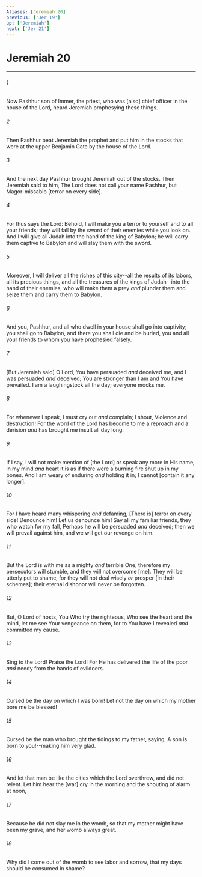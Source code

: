 ```yaml
---
Aliases: [Jeremiah 20]
previous: ['Jer 19']
up: ['Jeremiah']
next: ['Jer 21']
---
```

# Jeremiah 20

***














###### 1 






Now Pashhur son of Immer, the priest, who was [also] chief officer in the house of the Lord, heard Jeremiah prophesying these things. 













###### 2 






Then Pashhur beat Jeremiah the prophet and put him in the stocks that were at the upper Benjamin Gate by the house of the Lord. 













###### 3 






And the next day Pashhur brought Jeremiah out of the stocks. Then Jeremiah said to him, The Lord does not call your name Pashhur, but Magor-missabib [terror on every side]. 













###### 4 






For thus says the Lord: Behold, I will make you a terror to yourself and to all your friends; they will fall by the sword of their enemies while you look on. And I will give all Judah into the hand of the king of Babylon; he will carry them captive to Babylon and will slay them with the sword. 













###### 5 






Moreover, I will deliver all the riches of this city--all the results of its labors, all its precious things, and all the treasures of the kings of Judah--into the hand of their enemies, who will make them a prey _and_ plunder them and seize them and carry them to Babylon. 













###### 6 






And you, Pashhur, and all who dwell in your house shall go into captivity; you shall go to Babylon, and there you shall die and be buried, you and all your friends to whom you have prophesied falsely. 













###### 7 






[But Jeremiah said] O Lord, You have persuaded _and_ deceived me, and I was persuaded _and_ deceived; You are stronger than I am and You have prevailed. I am a laughingstock all the day; everyone mocks me. 













###### 8 






For whenever I speak, I must cry out _and_ complain; I shout, Violence and destruction! For the word of the Lord has become to me a reproach and a derision _and_ has brought me insult all day long. 













###### 9 






If I say, I will not make mention of [the Lord] or speak any more in His name, in my mind _and_ heart it is as if there were a burning fire shut up in my bones. And I am weary of enduring _and_ holding it in; I cannot [contain it any longer]. 













###### 10 






For I have heard many whispering _and_ defaming, [There is] terror on every side! Denounce him! Let us denounce him! Say all my familiar friends, they who watch for my fall, Perhaps he will be persuaded _and_ deceived; then we will prevail against him, and we will get our revenge on him. 













###### 11 






But the Lord is with me as a mighty _and_ terrible One; therefore my persecutors will stumble, and they will not overcome [me]. They will be utterly put to shame, for they will not deal wisely _or_ prosper [in their schemes]; their eternal dishonor will never be forgotten. 













###### 12 






But, O Lord of hosts, You Who try the righteous, Who see the heart and the mind, let me see Your vengeance on them, for to You have I revealed _and_ committed my cause. 













###### 13 






Sing to the Lord! Praise the Lord! For He has delivered the life of the poor _and_ needy from the hands of evildoers. 













###### 14 






Cursed be the day on which I was born! Let not the day on which my mother bore me be blessed! 













###### 15 






Cursed be the man who brought the tidings to my father, saying, A son is born to you!--making him very glad. 













###### 16 






And let that man be like the cities which the Lord overthrew, and did not relent. Let him hear the [war] cry in the morning and the shouting of alarm at noon, 













###### 17 






Because he did not slay me in the womb, so that my mother might have been my grave, and her womb always great. 













###### 18 






Why did I come out of the womb to see labor and sorrow, that my days should be consumed in shame?
